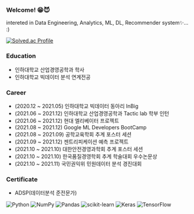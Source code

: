 ### Welcome! 😁😈

intereted in Data Engineering, Analytics, ML, DL, Recommender system✨... :)
<!--
**koesnimboi/koesnimboi** is a ✨ _special_ ✨ repository because its `README.md` (this file) appears on your GitHub profile.

Here are some ideas to get you started:

- 🔭 I’m currently working on ...
- 🌱 I’m currently learning ...
- 👯 I’m looking to collaborate on ...
- 🤔 I’m looking for help with ...
- 💬 Ask me about ...
- 📫 How to reach me: ...
- 😄 Pronouns: ...
- ⚡ Fun fact: ...
-->

[![Solved.ac Profile](http://mazassumnida.wtf/api/v2/generate_badge?boj=last7255)](https://solved.ac/last7255/)

### **Education**
- 인하대학교 산업경영공학과 학사
- 인하대학교 빅데이터 분석 연계전공 

### **Career**
- (2020.12 ~ 2021.05) 인하대학교 빅데이터 동아리 InBig 
- (2021.06 ~ 2021.12) 인하대학교 산업경영공학과 Tactic lab 학부 인턴
- (2021.06 ~ 2021.12) 현대 엘리베이터 프로젝트
- (2021.08 ~ 2021.12) Google ML Developers BootCamp
- (2021.08 ~ 2021.09) 공학교육학회 추계 포스터 세션
- (2021.09 ~ 2021.12) 젠트리피케이션 예측 프로젝트
- (2021.10 ~ 2021.10) 대한안전경영과학회 추계 포스터 세션
- (2021.10 ~ 2021.10) 한국품질경영학회 추계 학술대회 우수논문상
- (2021.10 ~ 2021.11) 국민권익위 민원데이터 분석 경진대회 

### **Certificate**
- ADSP(데이터분석 준전문가)




![Python](https://img.shields.io/badge/python-3670A0?style=for-the-badge&logo=python&logoColor=ffdd54)
![NumPy](https://img.shields.io/badge/numpy-%23013243.svg?style=for-the-badge&logo=numpy&logoColor=white)
![Pandas](https://img.shields.io/badge/pandas-%23150458.svg?style=for-the-badge&logo=pandas&logoColor=white)
![scikit-learn](https://img.shields.io/badge/scikit--learn-%23F7931E.svg?style=for-the-badge&logo=scikit-learn&logoColor=white)
![Keras](https://img.shields.io/badge/Keras-%23D00000.svg?style=for-the-badge&logo=Keras&logoColor=white)
![TensorFlow](https://img.shields.io/badge/TensorFlow-%23FF6F00.svg?style=for-the-badge&logo=TensorFlow&logoColor=white)
